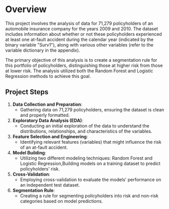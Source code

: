 # Overview

This project involves the analysis of data for 71,279 policyholders of an automobile insurance company for the years 2009 and 2010. 
The dataset includes information about whether or not these policyholders experienced at least one at-fault accident during the calendar 
year (indicated by the binary variable "Surv1"), along with various other variables (refer to the variable dictionary in the appendix).

The primary objective of this analysis is to create a segmentation rule for this portfolio of policyholders, distinguishing those at higher 
risk from those at lower risk. The analysis utilized both the Random Forest and Logistic Regression methods to achieve this goal.

## Project Steps

1. **Data Collection and Preparation**:
   - Gathering data on 71,279 policyholders, ensuring the dataset is clean and properly formatted.
2. **Exploratory Data Analysis (EDA)**:
   - Conducting an initial exploration of the data to understand the distributions, relationships, and characteristics of the variables.
3. **Feature Selection and Engineering**:
   - Identifying relevant features (variables) that might influence the risk of an at-fault accident.
4. **Model Building**:
   - Utilizing two different modeling techniques: Random Forest and Logistic Regression,Building models on a training dataset to predict policyholders' risk.
5. **Cross-Validation**:
   - Employing cross-validation to evaluate the models' performance on an independent test dataset.
7. **Segmentation Rule**:
   - Creating a rule for segmenting policyholders into risk and non-risk categories based on model predictions.
     
